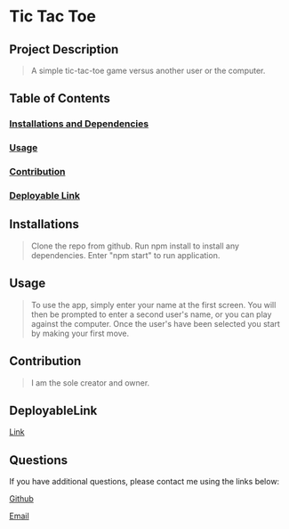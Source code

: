 # Tic Tac Toe

## Project Description

> A simple tic-tac-toe game versus another user or the computer.

## Table of Contents

### [Installations and Dependencies](#Installations)

### [Usage](#Usage)

### [Contribution](#Contribution)

### [Deployable Link](#DeployableLink)

## Installations

> Clone the repo from github. Run npm install to install any dependencies. Enter "npm start" to run application.

## Usage

> To use the app, simply enter your name at the first screen. You will then be prompted to enter a second user's name, or you can play against the computer. Once the user's have been selected you start by making your first move. 

## Contribution

> I am the sole creator and owner.

## DeployableLink

[Link](https://griffins-tic-tac-toe.netlify.app/)

## Questions

If you have additional questions, please contact me using the links below:

[Github](https://github.com/gcriste)

[Email](mailto:griffincriste@gmail.com)
